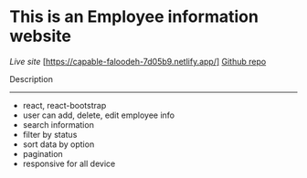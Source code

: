 # This is an Employee information website
_Live site_ [https://capable-faloodeh-7d05b9.netlify.app/]
[Github repo](https://github.com/Nur-Mustafa/quadrion_task)

Description
***
* react, react-bootstrap
* user can add, delete, edit employee info
* search information
* filter by status
* sort data by option
* pagination
* responsive for all device
  




